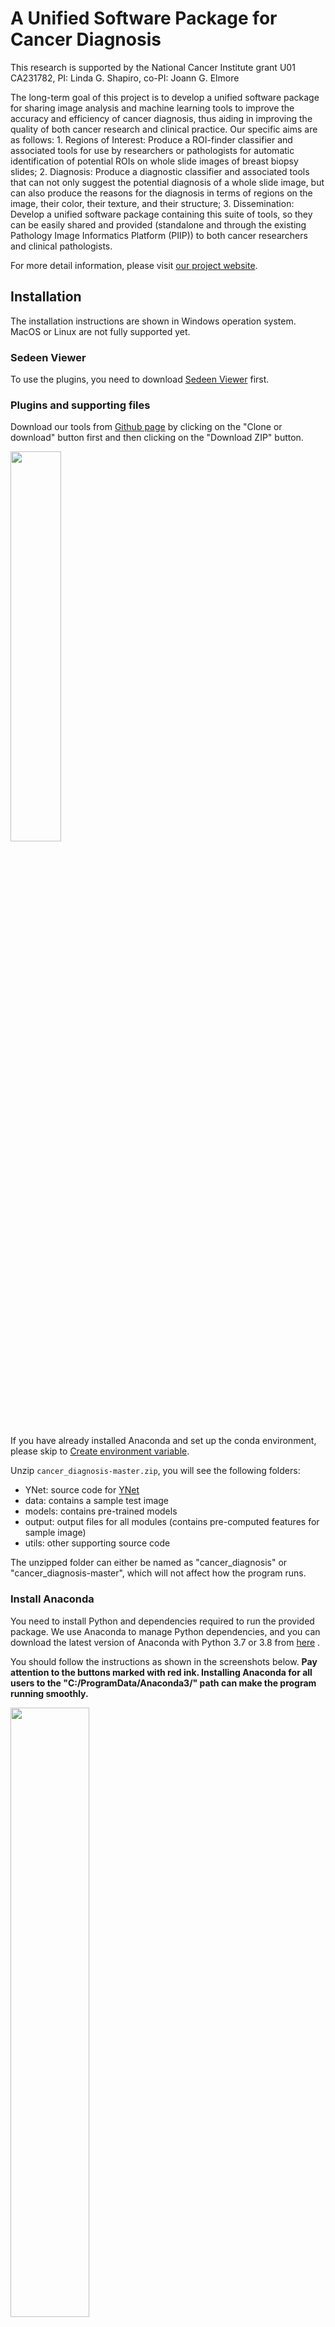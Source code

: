 # A Unified Software Package for Cancer Diagnosis

This research is supported by the National Cancer Institute grant U01 CA231782, PI: Linda G. Shapiro, co-PI: Joann G. Elmore

The long-term goal of this project is to develop a unified software package for sharing image analysis and machine learning tools to improve the accuracy and efficiency of cancer diagnosis, thus aiding in improving the quality of both cancer research and clinical practice. Our specific aims are as follows: 1. Regions of Interest: Produce a ROI-finder classifier and associated tools for use by researchers or pathologists for automatic identification of potential ROIs on whole slide images of breast biopsy slides; 2. Diagnosis: Produce a diagnostic classifier and associated tools that can not only suggest the potential diagnosis of a whole slide image, but can also produce the reasons for the diagnosis in terms of regions on the image, their color, their texture, and their structure; 3. Dissemination: Develop a unified software package containing this suite of tools, so they can be easily shared and provided (standalone and through the existing Pathology Image Informatics Platform (PIIP)) to both cancer researchers and clinical pathologists. 

For more detail information, please visit <a href="http://cancertech.cs.washington.edu" target="_blank">our project website</a>.



## **Installation**

The installation instructions are shown in Windows operation system. MacOS or Linux are not fully supported yet.

### **Sedeen Viewer**
To use the plugins, you need to download [Sedeen Viewer](https://pathcore.com/sedeen) first.

### **Plugins and supporting files**

Download our tools from [Github page](https://github.com/cancertech/cancer_diagnosis) by clicking on the "Clone or download" button first and then clicking on the "Download ZIP" button.

<img src="docs/img_sedeen/download_repo.PNG" width="40%" align="middle"/>

If you have already installed Anaconda and set up the conda environment, please skip to [Create environment variable](#create-environment-variable).

Unzip `cancer_diagnosis-master.zip`, you will see the following folders:

- YNet: source code for <a href="https://arxiv.org/abs/1806.01313" target="_blank">YNet</a> 
- data: contains a sample test image
- models: contains pre-trained models
- output: output files for all modules (contains pre-computed features for sample image)
- utils: other supporting source code

The unzipped folder can either be named as "cancer_diagnosis" or "cancer_diagnosis-master", which will not affect how the program runs.

### **Install Anaconda**

You need to install Python and dependencies required to run the provided package. We use Anaconda to manage Python dependencies, and you can download the latest version of Anaconda with Python 3.7 or 3.8 from 
<a href="https://www.anaconda.com/distribution/" target="_blank">here</a> .

You should follow the instructions as shown in the screenshots below. **Pay attention to the buttons marked with red ink.
Installing Anaconda for all users to the "C:/ProgramData/Anaconda3/" path can make the program running smoothly.**

<!-- <img src="docs/tutorial_img/anaconda_1.JPG" width="50%" align="middle"/> 	 -->
<img src="docs/tutorial_img/anaconda_2.JPG" width="50%" align="middle"/>
<img src="docs/tutorial_img/anaconda_3.JPG" width="50%" align="middle"/>
<img src="docs/tutorial_img/anaconda_4.JPG" width="50%" align="middle"/>
<img src="docs/tutorial_img/anaconda_5.JPG" width="50%" align="middle"/>

<br><br>

### **Install Dependencies**

After installing Anaconda, you can install all the required packages by double clicking on the `0_install_dependencies.bat` file, as shown below.

<img src="docs/img_sedeen/install_packages.JPG" width="50%" align="middle"/>

The installation may take around 10-20 minutes. After installation, you can proceed to tutorial.


If you see a "Windows protected your PC" window as below. You can first click on the "More Info" button and then "Run anyway" button to allow our program to run. 

<img src="docs/tutorial_img/windows_protect.png" width="100%" align="middle"/>

When the installation is done, you can see a similar message as shown below.

<img src="docs/tutorial_img/package_install_done.JPG" width="50%" align="middle"/>


<br><br>

### **(Optional) Install CUDA for Nvidia GPU Only**

In the semantic segmentation part, we will use Convolutional Neural Networks to analyze the input ROI images, and this slow process can be accelerated by using Nvidia GPUs.
If you have an Nvidia GPU in your computer, you can 
<a href="https://developer.nvidia.com/cuda-downloads" target="_blank">download</a>
and install CUDA 10.2 before running our programs.

### **Supported Image Formats**

We support PNG, JPG, TIFF, SVS, and many other image formats for MacOS and Linux. Unfortunately, we do not support SVS for Windows machine at the current stage, but you can easily convert your SVS files to JPG files by using
<a href="https://www.reaconverter.com/convert/svs_to_jpg.html" target="_blank">this converter</a>.

### **Create environment variable**

1. Right-click the **Computer** icon and choose **Properties**, or in Windows Control Panel, choose **System**.
2. Choose **Advanced system settings**.

<img src="docs/img_sedeen/advanced_system_settings.JPG" width="50%" align="middle"/>

3. On the Advanced tab, click **Environment Variables**.

<img src="docs/img_sedeen/environment_variables.JPG" width="50%" align="middle"/>

4. Click **New** under the **User variables** to create a new user variable.

```
Variable name: SedeenPythonHome
Variable value: "Full path of cancer_env"
```

Note that the path of **cancer_env** is usually *C:\Users\%Username%\.conda\envs\cancer_env*. If you're not sure where the conda env is, you can launch the command lines by *Win+R*, open **cmd**, and run 

```
conda env list
```

The path listed beside **cancer_env** is the value you should put in user variable.

<img src="docs/img_sedeen/cmd.JPG" width="50%" align="middle"/>
<img src="docs/img_sedeen/env_list.JPG" width="50%" align="middle"/>

<br><br>
5. Apply this change and reboot your computer.

### **Install Sedeen Plugins**

Copy the folder [ITCR](./ITCR) to `%Sedeen Viewer Folder%\plugins\cpp`.

`%Sedeen Viewer Folder%` is where Sedeen is installed.

<img src="docs/img_sedeen/plugins.JPG" width="50%" align="middle"/>
<br><br>

**Now You can start using our plugins.**

<br><br>
## **Tutorial**

### **Open Sedeen Viewer**
To use our plugins in `Sedeen Viewer`, you need to launch Sedeen in the conda environment `cancer_env`. **To make sure the plugins are running successfully, it's highly recommended that you launch a new `Sedeen Viewer` everytime you run a plugin.**

1. Launch command lines with *Win+R*, open **cmd**.

<img src="docs/img_sedeen/cmd.JPG" width="50%" align="middle"/>

2. Change directory to where Sedeen Viewer is installed by

```
cd C:\Program Files\Sedeen Viewer
```

Note that the directory could change, depending on where you install it.

3. Switch to the environment by

```
conda activate cancer_env
```
<img src="docs/img_sedeen/launch_sedeen.JPG" width="50%" align="middle"/>

4. Open Sedeen Viewer with

```
sedeen.exe
```

### **ROI Window Classifier**

1. Open the image you want to process with File->Open.

<img src="docs/img_sedeen/Open_image.JPG" width="70%" align="middle"/>

2. Select `ROI Window Classifier` from the algorithm option box in `Analysis Manager` window. If the window is not showing, you can go to View->Windows->Analysis Manager to get it displayed.

3. Choose an output path from the `Output Path` box.

<img src="docs/img_sedeen/alg.JPG" width="70%" align="middle"/>

4. Click `Run` and select [Sedeen_ROIWindowClassifier.py](<./Sedeen Scripts/Sedeen_ROIWindowClassifier.py>)

<img src="docs/img_sedeen/ROIWindowClassifier.JPG" width="70%" align="middle"/>

5. If it's the first time you run this image, it may take more than 10 minutes, depending on the memory and CPU capacity.


After running the program, Sedeen Viewer would display the ROI identification results where the regions-of-interest are marked in green boxes.

<img src="docs/img_sedeen/ROIWindowClassifier_result.JPG" width="70%" align="middle"/>

The following files will be generated in the selected folder, which can later be used for ROI segmentation and diagnosis prediction.

<img src="docs/img_sedeen/ROIWindowClassifier_output.JPG" width="70%" align="middle"/>

### **ROI Segmentation**

1. Open an image in Sedeen Viewer and select `ROI Semantic Segmentation` from the algorithm option box. The image could be random as it's only for enabling the algorithm part.

2. Select one or more ROI images. Hold the "Control" key if you want to select multiple files, which is the standard multi-file selection in Windows OS. 
    
    You can also change the parameter for "Batch Size" by using the slider, where the batch size is a term used in machine learning and refers to the number of samples processed in one iteration. When the computer has lots of memory or a large GPU, you can use a larger batch size. Usually, large batch size can make the CNN runs faster, but a large batch size would require lots of memory. We recommend to you the default setting unless your computer memory is too low or too high. If you saw any kind of memory error printed by the GUI, then restart the process with smaller batch size.

3. Click `Run` and select [Sedeen_ROISegmentation.py](<./Sedeen Scripts/Sedeen_ROISegmentation.py>).

    Depends on your computer hardware (memory, GPU, etc) and the size of ROI, it usually takes 2 to 20 minutes to process each ROI on a GPU. CPUs are usually more than 10x slower than GPUs for deep learning, and we do not recommend users to use CPU for this step (i.e. ROI segmentation).

    The 8 semantic segmentation classes are:

    <img src="docs/tutorial_img/seg_color_map.png" width="50%" align="middle"/>

4. After running the program, a result panel will pop up, showing the segmentation results and the results in superpixels. You can click "Previous" or "Next" to view the corresponding segmentations of the selected images.

### **Diagnosis**

1. Open an image in Sedeen Viewer and select `ROI Diagnosis` from the algorithm option box. The image could be random as it's only for enabling the algorithm part.

2. Select the CSV files generated from the previous step (i.e. ROI Segmentation).

3. Click `Run` and select [Diagnosis.py](<./Sedeen Scripts/Sedeen_Diagnosis.py>).

    Note that this step is super fast, and you should see the the diagnosis prediction in the result panel in a short time.

<img src="docs/img_sedeen/diagnosis_result.jpg" width="50%" align="middle"/>

## **User Support**
If you have any questions, you can visit the [Github issue page]https://github.com/cancertech/cancer_diagnosis/issues) and submit an issue via the "New issue" button shown below.

<img src="docs/tutorial_img/user_issue.jpg" width="50%" align="middle"/>

